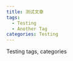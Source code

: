 ```yaml
---
title: 测试文章
tags:
  - Testing
  - Another Tag
categories: Testing
---
```


Testing tags, categories
